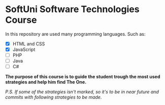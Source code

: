 # SoftUni **Software Technologies** Course

In this repository are used many programming languages.
Such as:

- [x] HTML and CSS
- [x] JavaScript
- [ ] PHP
- [ ] Java
- [ ] C#

**The purpose of this course is to guide the student trough the most used strategies
and help him find __The One__.**

*P.S. If some of the strategies isn't marked, so it's to be in near future and commits with following strategies to be made.*



